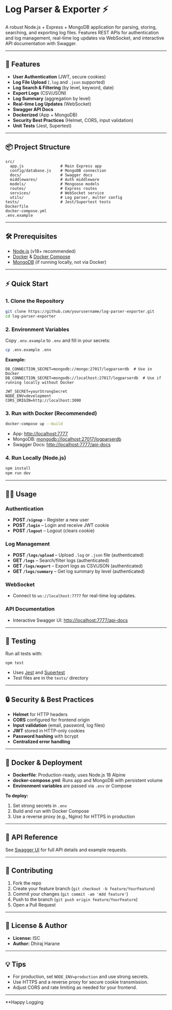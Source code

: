 # Log Parser & Exporter ⚡

A robust Node.js + Express + MongoDB application for parsing, storing, searching, and exporting log files. Features REST APIs for authentication and log management, real-time log updates via WebSocket, and interactive API documentation with Swagger.

---

## 🚀 Features

- **User Authentication** (JWT, secure cookies)
- **Log File Upload** (`.log` and `.json` supported)
- **Log Search & Filtering** (by level, keyword, date)
- **Export Logs** (CSV/JSON)
- **Log Summary** (aggregation by level)
- **Real-time Log Updates** (WebSocket)
- **Swagger API Docs**
- **Dockerized** (App + MongoDB)
- **Security Best Practices** (Helmet, CORS, input validation)
- **Unit Tests** (Jest, Supertest)

---

## 📦 Project Structure

```
src/
  app.js                # Main Express app
  config/database.js    # MongoDB connection
  docs/                 # Swagger docs
  middlewares/          # Auth middleware
  models/               # Mongoose models
  routes/               # Express routes
  services/             # WebSocket service
  utils/                # Log parser, multer config
tests/                  # Jest/Supertest tests
Dockerfile
docker-compose.yml
.env.example
```

---

## 🛠️ Prerequisites

- [Node.js](https://nodejs.org/) (v18+ recommended)
- [Docker](https://www.docker.com/) & [Docker Compose](https://docs.docker.com/compose/)
- [MongoDB](https://www.mongodb.com/) (if running locally, not via Docker)

---

## ⚡ Quick Start

### 1. **Clone the Repository**

```bash
git clone https://github.com/yourusername/log-parser-exporter.git
cd log-parser-exporter
```

### 2. **Environment Variables**

Copy `.env.example` to `.env` and fill in your secrets:

```bash
cp .env.example .env
```

**Example:**
```
DB_CONNECTION_SECRET=mongodb://mongo:27017/logparserdb  # Use in Docker
DB_CONNECTION_SECRET=mongodb://localhost:27017/logparserdb  # Use if running locally without Docker

JWT_SECRET=yourStrongSecret
NODE_ENV=development
CORS_ORIGIN=http://localhost:3000
```

### 3. **Run with Docker (Recommended)**

```bash
docker-compose up --build
```

- App: [http://localhost:7777](http://localhost:7777)
- MongoDB: [mongodb://localhost:27017/logparserdb](mongodb://localhost:27017/logparserdb)
- Swagger Docs: [http://localhost:7777/api-docs](http://localhost:7777/api-docs)

### 4. **Run Locally (Node.js)**

```bash
npm install
npm run dev
```

---

## 🧑‍💻 Usage

### **Authentication**

- **POST `/signup`** – Register a new user
- **POST `/login`** – Login and receive JWT cookie
- **POST `/logout`** – Logout (clears cookie)

### **Log Management**

- **POST `/logs/upload`** – Upload `.log` or `.json` file (authenticated)
- **GET `/logs`** – Search/filter logs (authenticated)
- **GET `/logs/export`** – Export logs as CSV/JSON (authenticated)
- **GET `/logs/summary`** – Get log summary by level (authenticated)

### **WebSocket**

- Connect to `ws://localhost:7777` for real-time log updates.

### **API Documentation**

- Interactive Swagger UI: [http://localhost:7777/api-docs](http://localhost:7777/api-docs)

---

## 🧪 Testing

Run all tests with:

```bash
npm test
```

- Uses [Jest](https://jestjs.io/) and [Supertest](https://github.com/visionmedia/supertest)
- Test files are in the `tests/` directory

---

## 🔒 Security & Best Practices

- **Helmet** for HTTP headers
- **CORS** configured for frontend origin
- **Input validation** (email, password, log files)
- **JWT** stored in HTTP-only cookies
- **Password hashing** with bcrypt
- **Centralized error handling**

---

## 🐳 Docker & Deployment

- **Dockerfile**: Production-ready, uses Node.js 18 Alpine
- **docker-compose.yml**: Runs app and MongoDB with persistent volume
- **Environment variables** are passed via `.env` or Compose

**To deploy:**
1. Set strong secrets in `.env`
2. Build and run with Docker Compose
3. Use a reverse proxy (e.g., Nginx) for HTTPS in production

---

## 📄 API Reference

See [Swagger UI](http://localhost:7777/api-docs) for full API details and example requests.

---

## 🤝 Contributing

1. Fork the repo
2. Create your feature branch (`git checkout -b feature/YourFeature`)
3. Commit your changes (`git commit -am 'Add feature'`)
4. Push to the branch (`git push origin feature/YourFeature`)
5. Open a Pull Request

---

## 📧 License & Author

- **License:** ISC
- **Author:** Dhiraj Harane

---

## 💡 Tips

- For production, set `NODE_ENV=production` and use strong secrets.
- Use HTTPS and a reverse proxy for secure cookie transmission.
- Adjust CORS and rate limiting as needed for your frontend.

---

**Happy Logging
